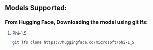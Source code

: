 ## Models Supported:
### From Hugging Face, Downloading the model using git lfs:

1. Phi-1.5
    ```bash
    git lfs clone https://huggingface.co/microsoft/phi-1_5
    ```
